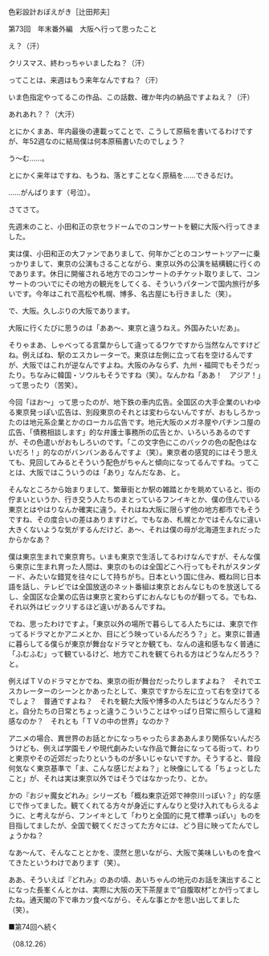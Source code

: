 <!-- source: http://web.archive.org/web/20250215190716/http://www.style.fm/as/05_column/tsujita/tsujita73.shtml -->

色彩設計おぼえがき［辻田邦夫］

第73回　年末番外編　大阪へ行って思ったこと

え？（汗）

クリスマス、終わっちゃいましたね？（汗）

ってことは、来週はもう来年なんですね？（汗）

いま色指定やってるこの作品、この話数、確か年内の納品ですよねえ？（汗）

あれあれ？？（大汗）

とにかくまあ、年内最後の連載ってことで、こうして原稿を書いてるわけですが、年52週なのに結局僕は何本原稿書いたのでしょう？

う〜む……。

とにかく来年はですね、もうね、落とすことなく原稿を……できるだけ。

……がんばります（号泣）。

さてさて。

先週末のこと、小田和正の京セラドームでのコンサートを観に大阪へ行ってきました。

実は僕、小田和正の大ファンでありまして、何年かごとのコンサートツアーに乗っかりまして、東京の公演もさることながら、東京以外の公演を結構観に行くのであります。休日に開催される地方でのコンサートのチケット取りまして、コンサートのついでにその地方の観光をしてくる、そういうパターンで国内旅行が多いです。今年はこれで高松や札幌、博多、名古屋にも行きました（笑）。

で、大阪。久しぶりの大阪であります。

大阪に行くたびに思うのは「ああ〜、東京と違うねえ。外国みたいだあ」。

そりゃまあ、しゃべってる言葉からして違ってるワケですから当然なんですけどね。例えばね、駅のエスカレーターで。東京は左側に立って右を空けるんですが、大阪ではこれが逆なんですよね。大阪のみならず、九州・福岡でもそうだったり。ちなみに韓国・ソウルもそうですね（笑）。なんかね「ああ！　アジア！」って思ったり（苦笑）。

今回「ほお〜」って思ったのが、地下鉄の車内広告。全国区の大手企業のいわゆる東京発っぽい広告は、別段東京のそれとは変わらないんですが、おもしろかったのは地元系企業とかのローカル広告です。地元大阪のメガネ屋やパチンコ屋の広告、「債務相談します」的な弁護士事務所の広告とか、いろいろあるのですが、その色遣いがおもしろいのです。「この文字色にこのバックの色の配色はないだろ！」的なのがバンバンあるんですよ（笑）。東京者の感覚的にはそう思えても、見回してみるとそういう配色がちゃんと傾向になってるんですね。ってことは、大阪ではこういうのは「あり」なんだなあ、と。

そんなところから始まりまして、繁華街とか駅の雑踏とかを眺めていると、街の佇まいというか、行き交う人たちのまとっているフンイキとか、僕の住んでいる東京とはやはりなんか確実に違う。それはね大阪に限らず他の地方都市でもそうですね、その度合いの差はありますけど。でもなあ、札幌とかではそんなに違い大きくないような気がするんだけど、あ〜、それは僕の母が北海道生まれだったからかなあ？

僕は東京生まれで東京育ち。いまも東京で生活してるわけなんですが、そんな僕ら東京に生まれ育った人間は、東京のものは全国どこへ行ってもそれがスタンダード、みたいな錯覚を往々にして持ちがち。日本という国に住み、概ね同じ日本語を話し、テレビでは全国放送のネット番組は東京とおんなじものを放送してるし、全国区な企業の広告は東京と変わらずにおんなじものが翻ってる。でもね、それ以外はビックリするほど違いがあるんですね。

でね、思ったわけですよ。「東京以外の場所で暮らしてる人たちには、東京で作ってるドラマとかアニメとか、目にどう映っているんだろう？」と。東京に普通に暮らしてる僕らが東京が舞台なドラマとか観ても、なんの違和感もなく普通に「ふむふむ」って観ているけど、地方でこれを観てられる方はどうなんだろう？　と。

例えばＴＶのドラマとかでね、東京の街が舞台だったりしますよね？　それでエスカレーターのシーンとかあったとして、東京ですから左に立って右を空けてるでしょ？　普通ですよね？　それを観た大阪や博多の人たちはどうなんだろう？　と。自分たちの日常とちょっと違うこういうことはやっぱり日常に照らして違和感なのか？　それとも「ＴＶの中の世界」なのか？

アニメの場合、異世界のお話とかになっちゃったらまああんまり関係ないんだろうけども、例えば学園モノや現代劇みたいな作品で舞台になってる街って、わりと東京やその近郊だったりというものが多いじゃないですか。そうすると、普段何気なく東京基準で「ま、こんな感じだよね？」と映像にしてる「ちょっとしたこと」が、それは実は東京以外ではそうではなかったり、とか。

かの『おジャ魔女どれみ』シリーズも「概ね東京近郊で神奈川っぽい？」的な感じで作ってました。観てくれてる方々が身近にすんなりと受け入れてもらえるように、と考えながら、フンイキとして「わりと全国的に見て標準っぽい」ものを目指してましたが、全国で観てくださってた方々には、どう目に映ってたんでしょうかね？

なあ〜んて、そんなこととかを、漠然と思いながら、大阪で美味しいものを食べてきたというわけであります（笑）。

ああ、そういえば『どれみ』のあの頃、あいちゃんの地元のお話を演出することになった長峯くんとかは、実際に大阪の天下茶屋まで“自腹取材”とか行ってましたね。通天閣の下で串カツ食べながら、そんな事とかを思い出してました（笑）。

■第74回へ続く

（08.12.26）
